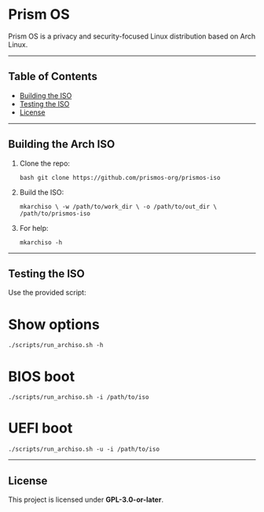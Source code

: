 # Prism OS

Prism OS is a privacy and security-focused Linux distribution based on Arch Linux.  

---

## Table of Contents

- [Building the ISO](#building-the-arch-iso)  
- [Testing the ISO](#testing-the-iso)  
- [License](#license)  

---

## Building the Arch ISO

1. Clone the repo:

   `bash
   git clone https://github.com/prismos-org/prismos-iso
   `

2. Build the ISO:

   `
   mkarchiso \
     -w /path/to/work_dir \
     -o /path/to/out_dir \
     /path/to/prismos-iso
   `

3. For help:

   `
   mkarchiso -h
   `

---

## Testing the ISO

Use the provided script:

# Show options
`
./scripts/run_archiso.sh -h
`
# BIOS boot
`
./scripts/run_archiso.sh -i /path/to/iso
`
# UEFI boot
`
./scripts/run_archiso.sh -u -i /path/to/iso
`

---

## License

This project is licensed under **GPL-3.0-or-later**. 
